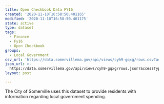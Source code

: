 ```yaml
---
title: Open Checkbook Data FY16
created: '2020-11-10T16:58:50.401165'
modified: '2020-11-10T16:58:50.401175'
state: active
type: dataset
tags:
  - Finance
  - Fy16
  - Open Checkbook
groups:
  - Local Government
csv_url: 'https://data.somervillema.gov/api/views/cyh9-gqxg/rows.csv?accessType=DOWNLOAD'
json_url: >-
  https://data.somervillema.gov/api/views/cyh9-gqxg/rows.json?accessType=DOWNLOAD
layout: post

---
```

The City of Somerville uses this dataset to provide residents with information regarding local government spending.
